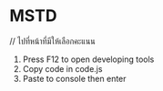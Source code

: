 # MSTD
// ไปที่หน้าที่มีให้เลือกคะแนน
1) Press F12 to open developing tools
2) Copy code in code.js 
3) Paste to console then enter
